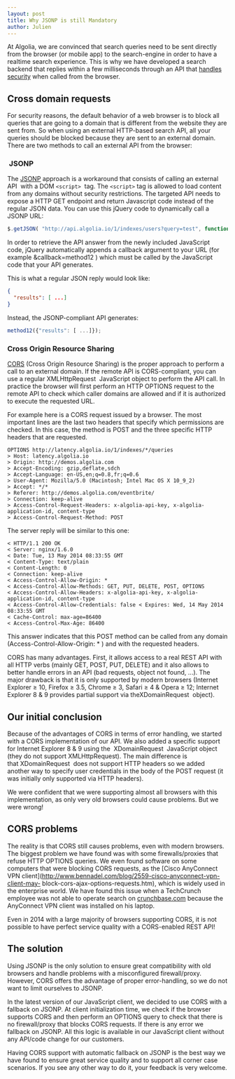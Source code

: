 ```yaml
---
layout: post
title: Why JSONP is still Mandatory
author: Julien
---
```


At Algolia, we are convinced that search queries need to be sent directly from
the browser (or mobile app) to the search-engine in order to have a realtime
search experience. This is why we have developed a search backend that replies
within a few milliseconds through an API that [handles
security](http://blog.algolia.com/handle-security-realtime-search/) when
called from the browser.

## Cross domain requests

For security reasons, the default behavior of a web browser is to block all
queries that are going to a domain that is different from the website they are
sent from. So when using an external HTTP-based search API, all your queries
should be blocked because they are sent to an external domain. There are two
methods to call an external API from the browser:

###  JSONP

The [JSONP](http://en.wikipedia.org/wiki/JSONP) approach is a workaround that
consists of calling an external API  with a DOM `<script>`  tag. The `<script>`
tag is allowed to load content from any domains without security restrictions.
The targeted API needs to expose a HTTP GET endpoint and return Javascript
code instead of the regular JSON data. You can use this jQuery code to
dynamically call a JSONP URL:

    
```javascript
$.getJSON( "http://api.algolia.io/1/indexes/users?query=test", function( data ) { .... }
```

In order to retrieve the API answer from the newly included JavaScript code,
jQuery automatically appends a callback argument to your URL (for example
&callback=method12 ) which must be called by the JavaScript code that your API
generates.

This is what a regular JSON reply would look like:

    
```json
{
  "results": [ ...]
}
```

Instead, the JSONP-compliant API generates:

    
```javascript
method12({"results": [ ...]});
```

### Cross Origin Resource Sharing

[CORS](http://en.wikipedia.org/wiki/Cross-origin_resource_sharing) (Cross
Origin Resource Sharing) is the proper approach to perform a call to an
external domain. If the remote API is CORS-compliant, you can use a regular
XMLHttpRequest  JavaScript object to perform the API call. In practice the
browser will first perform an HTTP OPTIONS request to the remote API to check
which caller domains are allowed and if it is authorized to execute the
requested URL.

For example here is a CORS request issued by a browser. The most important
lines are the last two headers that specify which permissions are checked. In
this case, the method is POST and the three specific HTTP headers that are
requested.

    
    OPTIONS http://latency.algolia.io/1/indexes/*/queries
    > Host: latency.algolia.io
    > Origin: http://demos.algolia.com
    > Accept-Encoding: gzip,deflate,sdch
    > Accept-Language: en-US,en;q=0.8,fr;q=0.6
    > User-Agent: Mozilla/5.0 (Macintosh; Intel Mac OS X 10_9_2)
    > Accept: */*
    > Referer: http://demos.algolia.com/eventbrite/
    > Connection: keep-alive
    > Access-Control-Request-Headers: x-algolia-api-key, x-algolia-application-id, content-type
    > Access-Control-Request-Method: POST

The server reply will be similar to this one:

    
    < HTTP/1.1 200 OK
    < Server: nginx/1.6.0
    < Date: Tue, 13 May 2014 08:33:55 GMT
    < Content-Type: text/plain
    < Content-Length: 0
    < Connection: keep-alive
    < Access-Control-Allow-Origin: *
    < Access-Control-Allow-Methods: GET, PUT, DELETE, POST, OPTIONS
    < Access-Control-Allow-Headers: x-algolia-api-key, x-algolia-application-id, content-type
    < Access-Control-Allow-Credentials: false < Expires: Wed, 14 May 2014 08:33:55 GMT
    < Cache-Control: max-age=86400
    < Access-Control-Max-Age: 86400

This answer indicates that this POST method can be called from any domain
(Access-Control-Allow-Origin: \* ) and with the requested headers.

CORS has many advantages. First, it allows access to a real REST API with all
HTTP verbs (mainly GET, POST, PUT, DELETE) and it also allows to better handle
errors in an API (bad requests, object not found, ...). The major drawback is
that it is only supported by modern browsers (Internet Explorer ≥ 10, Firefox
≥ 3.5, Chrome ≥ 3, Safari ≥ 4 & Opera ≥ 12; Internet Explorer 8 & 9 provides
partial support via theXDomainRequest  object).

## Our initial conclusion

Because of the advantages of CORS in terms of error handling, we started with
a CORS implementation of our API. We also added a specific support for
Internet Explorer 8 & 9 using the  XDomainRequest  JavaScript object (they do
not support XMLHttpRequest). The main difference is that XDomainRequest  does
not support HTTP headers so we added another way to specify user credentials
in the body of the POST request (it was initially only supported via HTTP
headers).

We were confident that we were supporting almost all browsers with this
implementation, as only very old browsers could cause problems. But we were
wrong!

## CORS problems

The reality is that CORS still causes problems, even with modern browsers. The
biggest problem we have found was with some firewalls/proxies that refuse HTTP
OPTIONS queries. We even found software on some computers that were blocking
CORS requests, as the [Cisco AnyConnect VPN
client](http://www.bennadel.com/blog/2559-cisco-anyconnect-vpn-client-may-
block-cors-ajax-options-requests.htm), which is widely used in the enterprise
world. We have found this issue when a TechCrunch employee was not able to
operate search on [crunchbase.com](http://www.crunchbase.com) because the
AnyConnect VPN client was installed on his laptop.

Even in 2014 with a large majority of browsers supporting CORS, it is not
possible to have perfect service quality with a CORS-enabled REST API!

## The solution

Using JSONP is the only solution to ensure great compatibility with old
browsers and handle problems with a misconfigured firewall/proxy. However,
CORS offers the advantage of proper error-handling, so we do not want to limit
ourselves to JSONP.

In the latest version of our JavaScript client, we decided to use CORS with a
fallback on JSONP. At client initialization time, we check if the browser
supports CORS and then perform an OPTIONS query to check that there is no
firewall/proxy that blocks CORS requests. If there is any error we fallback on
JSONP. All this logic is available in our JavaScript client without any
API/code change for our customers.

Having CORS support with automatic fallback on JSONP is the best way we have
found to ensure great service quality and to support all corner case
scenarios. If you see any other way to do it, your feedback is very welcome.

